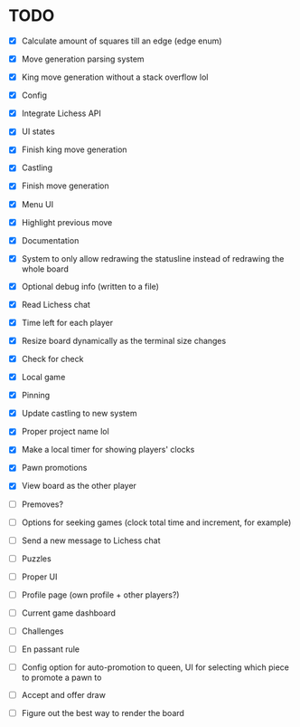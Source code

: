 # TODO

- [x] Calculate amount of squares till an edge (edge enum)
- [x] Move generation parsing system
- [x] King move generation without a stack overflow lol
- [x] Config
- [x] Integrate Lichess API
- [x] UI states
- [x] Finish king move generation
- [x] Castling
- [x] Finish move generation
- [x] Menu UI
- [x] Highlight previous move
- [x] Documentation
- [x] System to only allow redrawing the statusline instead of redrawing the whole board
- [x] Optional debug info (written to a file)
- [x] Read Lichess chat
- [x] Time left for each player
- [x] Resize board dynamically as the terminal size changes
- [x] Check for check
- [x] Local game
- [x] Pinning
- [x] Update castling to new system
- [x] Proper project name lol
- [x] Make a local timer for showing players' clocks
- [x] Pawn promotions
- [x] View board as the other player

- [ ] Premoves?
- [ ] Options for seeking games (clock total time and increment, for example)
- [ ] Send a new message to Lichess chat
- [ ] Puzzles
- [ ] Proper UI
- [ ] Profile page (own profile + other players?)
- [ ] Current game dashboard
- [ ] Challenges
- [ ] En passant rule
- [ ] Config option for auto-promotion to queen, UI for selecting which piece to promote a pawn to
- [ ] Accept and offer draw
- [ ] Figure out the best way to render the board
